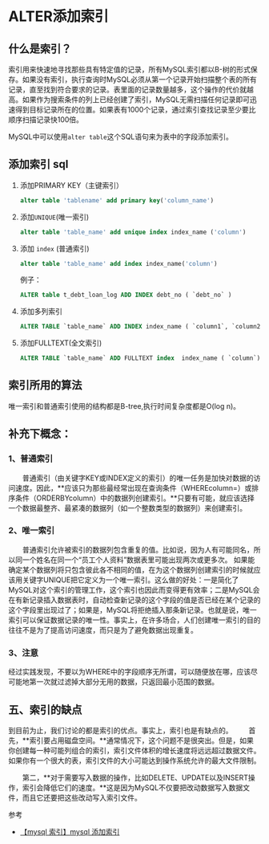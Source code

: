 # ALTER添加索引

## 什么是索引？

索引用来快速地寻找那些具有特定值的记录，所有MySQL索引都以B-树的形式保存。如果没有索引，执行查询时MySQL必须从第一个记录开始扫描整个表的所有记录，直至找到符合要求的记录。表里面的记录数量越多，这个操作的代价就越高。如果作为搜索条件的列上已经创建了索引，MySQL无需扫描任何记录即可迅速得到目标记录所在的位置。如果表有1000个记录，通过索引查找记录至少要比顺序扫描记录快100倍。

MySQL中可以使用`alter table`这个SQL语句来为表中的字段添加索引。

## 添加索引 sql

1. 添加PRIMARY KEY（主键索引）

   ```sql
   alter table 'tablename' add primary key('column_name')
   ```

2. 添加`UNIQUE`(唯一索引)

   ```sql
   alter table 'table_name' add unique index index_name ('column')
   ```

3. 添加 `index` (普通索引)

   ```sql
   alter table 'table_name' add index index_name('column')
   ```

   例子：

   ```sql
   ALTER table t_debt_loan_log ADD INDEX debt_no ( `debt_no` ) 
   ```

4. 添加多列索引

   ```sql
   ALTER TABLE `table_name` ADD INDEX index_name ( `column1`, `column2`, `column3` )
   ```

5. 添加FULLTEXT(全文索引)

   ```sql
   ALTER TABLE `table_name` ADD FULLTEXT index  index_name ( `column`) 
   ```



## 索引所用的算法

唯一索引和普通索引使用的结构都是B-tree,执行时间复杂度都是O(log n)。



## 补充下概念：

### 1、普通索引

　　普通索引（由关键字KEY或INDEX定义的索引）的唯一任务是加快对数据的访问速度。因此，**应该只为那些最经常出现在查询条件（WHEREcolumn=）或排序条件（ORDERBYcolumn）中的数据列创建索引。**只要有可能，就应该选择一个数据最整齐、最紧凑的数据列（如一个整数类型的数据列）来创建索引。

### 2、唯一索引

　　普通索引允许被索引的数据列包含重复的值。比如说，因为人有可能同名，所以同一个姓名在同一个“员工个人资料”数据表里可能出现两次或更多次。
如果能确定某个数据列将只包含彼此各不相同的值，在为这个数据列创建索引的时候就应该用关键字UNIQUE把它定义为一个唯一索引。这么做的好处：一是简化了MySQL对这个索引的管理工作，这个索引也因此而变得更有效率；二是MySQL会在有新记录插入数据表时，自动检查新记录的这个字段的值是否已经在某个记录的这个字段里出现过了；如果是，MySQL将拒绝插入那条新记录。也就是说，唯一索引可以保证数据记录的唯一性。事实上，在许多场合，人们创建唯一索引的目的往往不是为了提高访问速度，而只是为了避免数据出现重复。

### 3、注意

经过实践发现，不要以为WHERE中的字段顺序无所谓，可以随便放在哪，应该尽可能地第一次就过滤掉大部分无用的数据，只返回最小范围的数据。

## 五、索引的缺点

到目前为止，我们讨论的都是索引的优点。事实上，索引也是有缺点的。
　　首先，**索引要占用磁盘空间。**通常情况下，这个问题不是很突出。但是，如果你创建每一种可能列组合的索引，索引文件体积的增长速度将远远超过数据文件。如果你有一个很大的表，索引文件的大小可能达到操作系统允许的最大文件限制。

　　第二，**对于需要写入数据的操作，比如DELETE、UPDATE以及INSERT操作，索引会降低它们的速度。**这是因为MySQL不仅要把改动数据写入数据文件，而且它还要把这些改动写入索引文件。



参考

- <a href="https://blog.csdn.net/u013421629/article/details/78622941" target="_blank">【mysql 索引】mysql 添加索引</a>